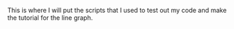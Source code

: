 This is where I will put the scripts that I used to test out my code and make the tutorial for the line graph. 
